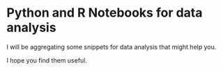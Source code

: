 # Python and R Notebooks for data analysis

I will be aggregating some snippets for data analysis that might help you.

I hope you find them useful.
